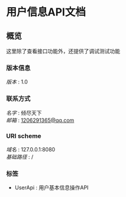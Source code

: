 # 用户信息API文档


<a name="overview"></a>
## 概览
这里除了查看接口功能外，还提供了调试测试功能


### 版本信息
*版本* : 1.0


### 联系方式
*名字* : 倾尽天下  
*邮箱* : 1206291365@qq.com


### URI scheme
*域名* : 127.0.0.1:8080  
*基础路径* : /


### 标签

* UserApi : 用户基本信息操作API



